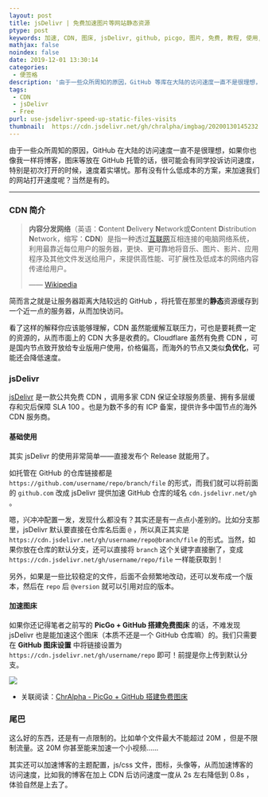 ```yaml
---
layout: post
title: jsDelivr | 免费加速图片等网站静态资源
ptype: post
keywords: 加速, CDN, 图床, jsDelivr, github, picgo, 图片, 免费, 教程, 使用, 配置
mathjax: false
noindex: false
date: 2019-12-01 13:30:14
categories:
 - 便签格
description: '由于一些众所周知的原因，GitHub 等库在大陆的访问速度一直不是很理想，那有没有什么低成本的方案，来加速这些静态资源的访问速度呢？ jsDelivr 就是一直做的非常出色的一家，这里介绍如何使用免费的 jsDelivr 加速网站！'
tags:
 - CDN
 - jsDelivr
 - Free
purl: use-jsdelivr-speed-up-static-files-visits
thumbnail:  https://cdn.jsdelivr.net/gh/chralpha/imgbag/20200130145232.png
---
```


由于一些众所周知的原因，GitHub 在大陆的访问速度一直不是很理想，如果你也像我一样将博客，图床等放在 GitHub 托管的话，很可能会有同学投诉访问速度，特别是初次打开的时候，速度着实堪忧。那有没有什么低成本的方案，来加速我们的网站打开速度呢？当然是有的。

<!--more-->

---

### CDN 简介

> **内容分发网络**（英语：**C**ontent **D**elivery **N**etwork或**C**ontent **D**istribution **N**etwork，缩写：**CDN**）是指一种透过[互联网](https://zh.wikipedia.org/wiki/互聯網)互相连接的电脑网络系统，利用最靠近每位用户的服务器，更快、更可靠地将音乐、图片、影片、应用程序及其他文件发送给用户，来提供高性能、可扩展性及低成本的网络内容传递给用户。
>
> —— [Wikipedia](https://zh.wikipedia.org/wiki/%E5%85%A7%E5%AE%B9%E5%82%B3%E9%81%9E%E7%B6%B2%E8%B7%AF) 

简而言之就是让服务器距离大陆较远的 GitHub ，将托管在那里的**静态**资源缓存到一个近一点的服务器，从而加快访问。

看了这样的解释你应该能够理解，CDN 虽然能缓解互联压力，可也是要耗费一定的资源的，从而市面上的 CDN 大多是收费的。Cloudflare 虽然有免费 CDN ，可是国内节点致开放给专业版用户使用，价格偏高，而海外的节点又类似**负优化**，可能还会降低速度。



### jsDelivr

[jsDelivr](https://www.jsdelivr.com/) 是一款公共免费 CDN ，调用多家 CDN 保证全球服务质量、拥有多层缓存和灾后保障 SLA 100 。也是为数不多的有 ICP 备案，提供许多中国节点的海外 CDN 服务商。

#### 基础使用

其实 jsDelivr 的使用非常简单——直接发布个 Release 就能用了。

如托管在 GitHub 的仓库链接都是 `https://github.com/username/repo/branch/file` 的形式，而我们就可以将前面的 `github.com` 改成 jsDelivr 提供加速 GitHub 仓库的域名 `cdn.jsdelivr.net/gh` 。

嗯，兴冲冲配置一发，发现什么都没有？其实还是有一点点小差别的。比如分支那里，jsDelivr 默认要直接在仓库名后面 `@` ，所以真正其实是 `https://cdn.jsdelivr.net/gh/username/repo@branch/file` 的形式。当然，如果你放在仓库的默认分支，还可以直接将 `branch` 这个关键字直接删了，变成 `https://cdn.jsdelivr.net/gh/username/repo/file` 一样能获取到！

另外，如果是一些比较稳定的文件，后面不会频繁地改动，还可以发布成一个版本，然后在 `repo` 后 `@version` 就可以引用对应的版本。

#### 加速图床

如果你还记得笔者之前写的 **PicGo + GitHub 搭建免费图床** 的话，不难发现 jsDelivr 也是能加速这个图床（本质不还是一个 GitHub 仓库嘛）的。我们只需要在 **GitHub 图床设置** 中将链接设置为 `https://cdn.jsdelivr.net/gh/username/repo` 即可！前提是你上传到默认分支。

![](https://cdn.jsdelivr.net/gh/chralpha/imgbag/20191201143642.png)

- 关联阅读：[ChrAlpha - PicGo + GitHub 搭建免费图床](/post/free-img-hosting-with-github-and-picgo/) 

### 尾巴

这么好的东西，还是有一点限制的。比如单个文件最大不能超过 20M ，但是不限制流量。这 20M 你甚至能来加速一个小视频……

其实还可以加速博客的主题配置，js/css 文件，图标，头像等，从而加速博客的访问速度，比如我的博客在加上 CDN 后访问速度一度从 2s 左右降低到 0.8s ，体验自然是上去了。



